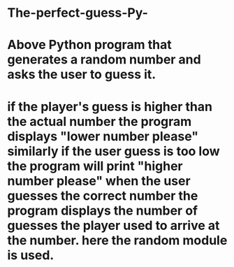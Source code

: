 # The-perfect-guess-Py-
# Above Python program that generates a random number and asks the user to guess it.
# if the player's guess is higher than the actual number the program displays "lower number please" similarly if the user guess is too low the program will print "higher number please" when the user guesses the correct number the program displays the number of guesses the player used to arrive at the number. here the random module is used.

